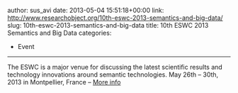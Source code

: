author: sus_avi
date: 2013-05-04 15:51:18+00:00
link: http://www.researchobject.org/10th-eswc-2013-semantics-and-big-data/
slug: 10th-eswc-2013-semantics-and-big-data
title: 10th ESWC 2013 Semantics and Big Data
categories:
- Event
---
The ESWC is a major venue for discussing the latest scientific results and technology innovations around semantic technologies.
May 26th – 30th, 2013 in Montpellier, France – [More info](http://2013.eswc-conferences.org/)
